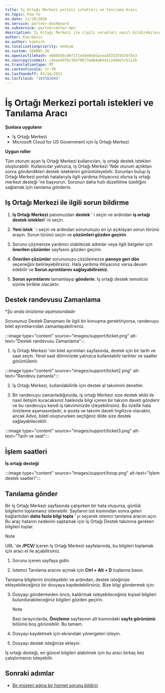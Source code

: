 ```yaml
---
title: İş Ortağı Merkezi portalı istekleri ve Tanılama Aracı
ms.topic: how-to
ms.date: 11/19/2020
ms.service: partner-dashboard
ms.subservice: partnercenter-mpn
description: Iş Ortağı Merkezi ile ilgili sorunları nasıl bildirebileceğinizi ve Iş ortağı destek ekibi için tanılama bilgilerini nasıl toplayacağınızı öğrenin.
author: Kim-Davis
ms.author: kimnich
ms.localizationpriority: medium
ms.custom: SEOMAY.20
ms.openlocfilehash: e680856c0bf1f1ed4e8eb5acea3833255576f5e3
ms.sourcegitcommit: c4bae49f6c303f0b77a404a0441c2440e7cb112b
ms.translationtype: MT
ms.contentlocale: tr-TR
ms.lasthandoff: 03/16/2021
ms.locfileid: "103582045"
---
```

# <a name="partner-center-portal-requests-and-diagnostic-tool"></a>İş Ortağı Merkezi portalı istekleri ve Tanılama Aracı

**Şunlara uygulanır**

- İş Ortağı Merkezi
- Microsoft Cloud for US Government için İş Ortağı Merkezi

**Uygun roller**

Tüm oturum açan Iş Ortağı Merkezi kullanıcıları, iş ortağı destek istekleri oluşturabilir. Kullanıcılar yalnızca, Iş Ortağı Merkezi 'Nde oturum açtıktan sonra gönderdikleri destek isteklerini görüntüleyebilir.
Sorunları bulup Iş Ortağı Merkezi portalı hatalarıyla ilgili yardıma ihtiyacınız olursa Iş ortağı merkezi desteği 'ne başvurun. Sorunun daha hızlı düzeltilme özelliğini sağlamak için tanılama gönderin.

## <a name="report-a-problem-with-the-partner-center"></a>Iş Ortağı Merkezi ile ilgili sorun bildirme

1. **Iş Ortağı Merkezi** panonuzdan **destek** ' i seçin ve ardından **iş ortağı destek istekleri**' ni seçin.

2. **Yeni istek** ' ı seçin ve ardından sorununuzu en iyi açıklayan sorun türünü arayın. Sorun türünü seçin ve **çözümleri gözden geçirin**.

3. Sorunu çözmenize yardımcı olabilecek adımlar veya ilgili belgeler için **önerilen çözümler** sayfasını gözden geçirin.

4. **Önerilen çözümler** sorununuzu çözülemezse **panoya geri dön** seçeneğini belirleyebilirsiniz. Hala yardıma ihtiyacınız varsa devam edebilir ve **Sorun ayrıntılarını sağlayabilirsiniz**.

5. **Sorun ayrıntılarını** tamamlayıp **gönderin**. Iş ortağı destek temsilcisi sizinle birlikte olacaktır.

## <a name="schedule-a-support-appointment"></a>Destek randevusu Zamanlama 

**Şu anda önizleme aşamasındadır*

Sorununuz Destek Danışmanı ile ilgili bir konuşma gerektiriyorsa, randevuyu bilet ayrıntılarından zamanlayabilirsiniz.

:::image type="content" source="images/support/ticket.png" alt-text="Destek randevusu Zamanlama":::

1.  Iş Ortağı Merkezi 'nin bilet ayrıntıları sayfasında, destek için bir tarih ve saat seçin. Yerel saat diliminizde yalnızca kullanılabilir tarihler ve saatler görüntülenir.

:::image type="content" source="images/support/ticket2.png" alt-text="Randevu zamanla":::

2. İş Ortağı Merkezi, kullanılabilirlik için destek al takvimini denetler.

1. Bir randevuyu zamanladığınızda, iş ortağı Merkezi size destek ekibi ile nasıl iletişim kuracaksınız hakkında bilgi içeren bir takvim daveti gönderir ve bu randevuyu kendi iş takviminizde izleyebilirsiniz.  Bu özellik hala önizleme aşamasındadır, e-posta ve takvim daveti Ingilizce olacaktır, ancak Advo, bileti oluştururken seçtiğiniz dilde size destek sağlayabilecektir.

:::image type="content" source="images/support/ticket3.png" alt-text="Tarih ve saat":::

## <a name="hours-of-operation"></a>İşlem saatleri

**İş ortağı desteği**

:::image type="content" source="images/support/hoop.png" alt-text="İşlem destek saatleri":::

## <a name="send-diagnostics"></a>Tanılama gönder

Bir Iş Ortağı Merkezi sayfasında çalışırken bir hata oluşursa, günlük bilgilerini toplamanız istenebilir. Sayfanın üst kısmından sonra gelen bağlantıdan **daha fazla bilgi topla** ' yı seçerek istemci tanılama aracını açın. Bu araç hatanın nedenini saptamak için İş Ortağı Destek takımına gereken bilgileri toplar. 

>[!NOTE]
>URL 'de **/PCV/** Içeren Iş Ortağı Merkezi sayfalarında, bu bilgileri toplamak için aracı el ile açabilirsiniz.

1. Sorunu içeren sayfaya gidin.

2. Istemci Tanılama aracını açmak için **Ctrl + Alt + D** tuşlarına basın.

Tanılama bilgilerini önizleyebilir ve ardından, destek isteğinize ekleyebileceğiniz bir dosyaya kaydedebilirsiniz. Bize bilgi göndermek için:

3. Dosyayı göndermeden önce, kaldırmak isteyebileceğiniz kişisel bilgileri bulundurabileceğiniz bilgileri gözden geçirin.

    >[!NOTE]
    >Bazı tarayıcılarda, **Önizleme** sayfasının alt kısmındaki **sayfa görünümü** bölümü boş görünebilir. Bu tamam.

4. Dosyayı kaydetmek için ekrandaki yönergeleri izleyin.

5. Dosyayı destek isteğinize ekleyin.

İş ortağı desteği, en güncel bilgileri alabilmek için bu aracı birkaç kez çalıştırmanızı isteyebilir.

## <a name="next-steps"></a>Sonraki adımlar

- [Bir müşteri adına bir hizmet sorunu bildirin](report-problems-on-behalf-of-a-customer.md)

